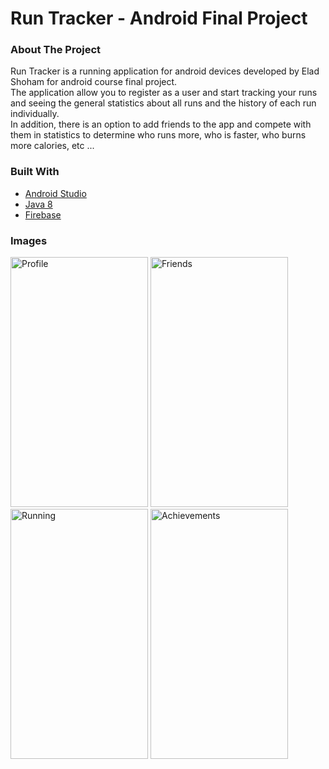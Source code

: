 # Run Tracker - Android Final Project

### About The Project

Run Tracker is a running application for android devices developed by Elad Shoham for android course final project. <br />
The application allow you to register as a user and start tracking your runs and seeing the general statistics about all runs and the history of each run individually. <br />
In addition, there is an option to add friends to the app and compete with them in statistics to determine who runs more, who is faster, who burns more calories, etc ... <br />


### Built With

* [Android Studio](https://developer.android.com/studio)
* [Java 8](https://www.java.com/en/)
* [Firebase](https://firebase.google.com/)

### Images

<img src="https://firebasestorage.googleapis.com/v0/b/run-tracker-app-74976.appspot.com/o/images%2Fprofile.png?alt=media&token=03d8543d-728f-4704-babe-9fff45da4c55" 
alt="Profile" height="400" width="220"/>
<img src="https://firebasestorage.googleapis.com/v0/b/run-tracker-app-74976.appspot.com/o/images%2Ffriends.png?alt=media&token=a9bbb84a-80da-4452-8372-d7bac13c9cd9" 
alt="Friends" height="400" width="220"/>
<img src="https://firebasestorage.googleapis.com/v0/b/run-tracker-app-74976.appspot.com/o/images%2Frunning.png?alt=media&token=ec1511a3-ddc0-49f6-842d-7b2c80815412" 
alt="Running" height="400" width="220"/>
<img src="https://firebasestorage.googleapis.com/v0/b/run-tracker-app-74976.appspot.com/o/images%2Fachievements.png?alt=media&token=a1235db4-4685-449b-87a8-0348bd25a7f3" 
alt="Achievements" height="400" width="220"/>

